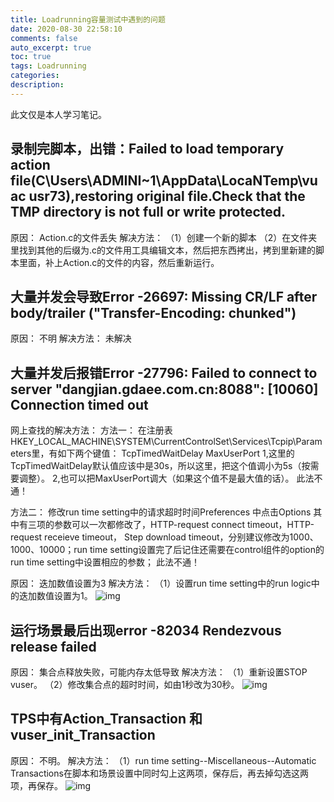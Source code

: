```yaml
---
title: Loadrunning容量测试中遇到的问题
date: 2020-08-30 22:58:10
comments: false
auto_excerpt: true
toc: true
tags: Loadrunning
categories: 
description:
---
```

此文仅是本人学习笔记。

## 录制完脚本，出错：Failed to load temporary action file(C\Users\ADMINI~1\AppData\LocaNTemp\vuac usr73),restoring original file.Check that the TMP directory is not full or write protected.
原因：
Action.c的文件丢失
解决方法：
（1）创建一个新的脚本
（2）在文件夹里找到其他的后缀为.c的文件用工具编辑文本，然后把东西拷出，拷到里新建的脚本里面，补上Action.c的文件的内容，然后重新运行。
## 大量并发会导致Error -26697: Missing CR/LF after body/trailer ("Transfer-Encoding: chunked")
原因：
不明
解决方法：
未解决
## 大量并发后报错Error -27796: Failed to connect to server "dangjian.gdaee.com.cn:8088": [10060] Connection timed out
网上查找的解决方法：
方法一：
在注册表HKEY_LOCAL_MACHINE\SYSTEM\CurrentControlSet\Services\Tcpip\Parameters里，有如下两个键值：
TcpTimedWaitDelay
MaxUserPort
1,这里的TcpTimedWaitDelay默认值应该中是30s，所以这里，把这个值调小为5s（按需要调整）。
2,也可以把MaxUserPort调大（如果这个值不是最大值的话）。
此法不通！

方法二：
修改run time setting中的请求超时时间Preferences 中点击Options 其中有三项的参数可以一次都修改了，HTTP-request connect timeout，HTTP-request receieve timeout，
Step download timeout，分别建议修改为1000、1000、10000；run time setting设置完了后记住还需要在control组件的option的run time setting中设置相应的参数；
此法不通！

原因：
迭加数值设置为3
解决方法：
（1）设置run time setting中的run logic中的迭加数值设置为1。
![img](/images/CapacityTestingIssues1.png)
## 运行场景最后出现error -82034 Rendezvous release failed
原因：
集合点释放失败，可能内存太低导致
解决方法：
（1）重新设置STOP vuser。
（2）修改集合点的超时时间，如由1秒改为30秒。
![img](/images/CapacityTestingIssues2.png)
## TPS中有Action_Transaction 和 vuser_init_Transaction
原因：
不明。
解决方法：
（1）run time setting--Miscellaneous--Automatic Transactions在脚本和场景设置中同时勾上这两项，保存后，再去掉勾选这两项，再保存。
![img](/images/CapacityTestingIssues3.png)
